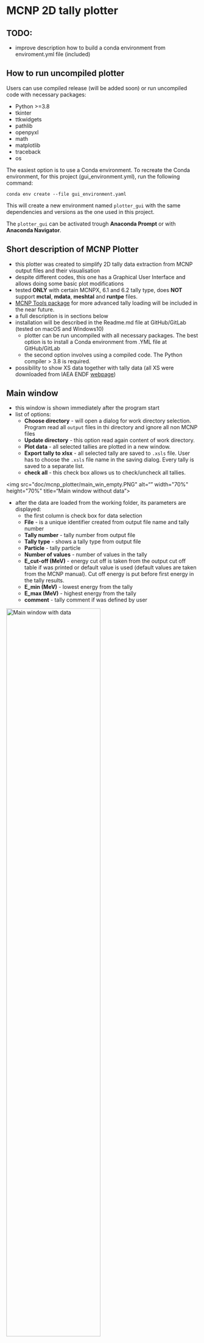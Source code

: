 # MCNP 2D tally plotter

## TODO:
- improve description how to build a conda environment from enviroment.yml file (included)
<!--
https://www.freecodecamp.org/news/how-to-write-a-good-readme-file/
-->

## How to run uncompiled plotter

Users can use compiled release (will be added soon) or run uncompiled code with necessary packages:
- Python >=3.8
- tkinter
- ttkwidgets
- pathlib
- openpyxl
- math
- matplotlib
- traceback
- os

The easiest option is to use a Conda environment. To recreate the Conda environment, for this project (gui_environment.yml), run the following command:

```
conda env create --file gui_environment.yaml
```

This will create a new environment named `plotter_gui` with the same dependencies and versions as the one used in this project.

The `plotter_gui` can be activated trough **Anaconda Prompt** or with **Anaconda Navigator**.

## Short description of MCNP Plotter

* this plotter was created to simplify 2D tally data extraction from MCNP output files and their visualisation
* despite different codes, this one has a Graphical User Interface and allows doing some basic plot modifications
* tested **ONLY** with certain MCNPX, 6.1 and 6.2 tally type, does **NOT** support **mctal**, **mdata**, **meshtal** and **runtpe** files.
* [MCNP Tools package](https://github.com/lanl/mcnptools) for more advanced tally loading will be included in the near future. 
* a full description is in sections below
* installation will be described in the Readme.md file at GitHub/GitLab (tested on macOS and Windows10)
  - plotter can be run uncompiled with all necessary packages. The best option is to install a Conda environment from .YML file at GitHub/GitLab
  - the second option involves using a compiled code. The Python compiler > 3.8 is required.
* possibility to show XS data together with tally data (all XS were downloaded from IAEA ENDF [webpage](https://www-nds.iaea.org/exfor/endf.htm))

## Main window

- this window is shown immediately after the program start
- list of options:
  - **Choose directory** - will open a dialog for work directory selection. Program read all `output` files in thi directory and ignore all non MCNP files
  - **Update directory** - this option read again content of work directory.
  - **Plot data** - all selected tallies are plotted in a new window.
  - **Export tally to xlsx** - all selected tally are saved to `.xsls` file. User has to choose the `.xsls` file name in the saving dialog. Every tally is saved to a separate list.
  - **check all** - this check box allows us to check/uncheck all tallies.

<img src="doc/mcnp_plotter/main_win_empty.PNG" alt=“” width="70%" height="70%" title=“Main window without data”>

- after the data are loaded from the working folder, its parameters are displayed:
  - the first column is check box for data selection
  - **File** - is a unique identifier created from output file name and tally number
  - **Tally number** - tally number from output file
  - **Tally type** - shows a tally type from output file
  - **Particle** - tally particle
  - **Number of values** - number of values in the tally
  - **E_cut-off (MeV)** - energy cut off is taken from the output cut off table if was printed or default value is used (default values are taken from the MCNP manual). Cut off energy is put before first energy in the tally results.
  - **E_min (MeV)** - lowest energy from the tally
  - **E_max (MeV)** - highest energy from the tally
  - **comment** - tally comment if was defined by user

<img src="doc/mcnp_plotter/main_win_data.PNG" width="70%" height="70%" title="Main window with data">
<img src="doc/mcnp_plotter/excel_export.PNG" width="70%" height="70%" title="Exported xlsx file">

## Plot window
- the plot window could be divided into several parts:
  1. figure section - shows data selected in the main window and edited by section 2. and 3.
  2. plotter settings - this section allows some basic changes. A more detailed description is below.
  3. figure tools - allows manual zoom by magnifier tool, move in changes back and forward, modify position of titles and plot, move curves in the figure and save plot into several formats.

<img src="doc/mcnp_plotter/plot_win_init_sec.png" width="70%" height="70%">

### Plot settings and replot
- most of the changes are applied immediately after a widget is used.
- this behavior could be deactivated by check box in the lower part of this section. After that must be used button **Replot** to apply all settings.
- A Quit button could be used for a return to the main window. 

A short description of major settings:
* X and Y axis settings allows changing a scale between linear and logarithmic
* Data input switch between normalized (data are divided by energy bins, then values are normalized per one MeV) and unnormalized data (default).
* show/hide error bars checkbox is useful in a case of worse statistics when a figure is saturated by error bars.
* menu button in Data input frame allows choosing a tally for ratio plot. All other tallies are divided by the selected tally. This works only if all tallies in the plot have the same bins.
* Legend setting - allows change legend position and font size
* Font size frame - allows change Axes title and Ticks font size
* Grid settings frame - allows to turn on/off a grid with different settings
* A Cross-section frame allows showing XS data in the picture with a secondary Y axis.
* Export frame - is used for applying several other settings described in the next subsection.
    - Editor settings/legend open an Editor for `config_export` or `config_legend` file
    - On/Off save figure activate figure saving after every replot
    - On/Off LaTeX - this checkbox is now deprecated, but in the future will allow use LaTeX fonts and formatting (only with LaTeX compiler, e.g. MikTeX, LiveTex)
    - On/Off X/Y/Y2 axis limits are using limit values from a `config` file
    - Update export - read again setting from the  `config` file


<img src="doc/mcnp_plotter/plot_win_xs-data.PNG" alt= “” width="70%" height="70%">

### Config files editor
- Editor settings/legend from Export frame open a new window depending on a menu button above this button
- there are two options:
  - config_export - this file content wide option for figure editing. It includes axis title names and min/max values, figure export parameters (dpi, file extension), etc. Default value for all variables is `None`  
  - config_legend - in this file are stored all tallies during the read process if they are not already here. Users can change the file name used in the figure legend by editing string behind equal symbol.   

<img src="doc/mcnp_plotter/editor_win_config.PNG" alt= “” width="50%" height="50%">

<img src="doc/mcnp_plotter/editor_win_legend.PNG" alt= “” width="50%" height="50%">

### Source of XS data

- in the current state is supported only a specific format of XS data from the IAEA ENDF [webpage](https://www-nds.iaea.org/exfor/endf.htm)
- in this database are available, all main evaluated databases and their older versions
- the user has to select and plot all required data. In the plotter page is possible to download all plotted data (red circle in the picture below)

<img src="doc/mcnp_plotter/endf_xs_export.PNG" alt= “” width="70%" height="70%">

- the MCNP plotter can show data only from one file. Therefore, all XS values must be in one file.
- as a control sequence is used `#` symbol. Only data where is `#` removed from name string will be plotted.
- a string following name is used as a name in figure legend.

<img src="doc/mcnp_plotter/endf_xs_name.PNG" width="50%" height="50%" title="XS data file example downloaded from ENDF page.">
